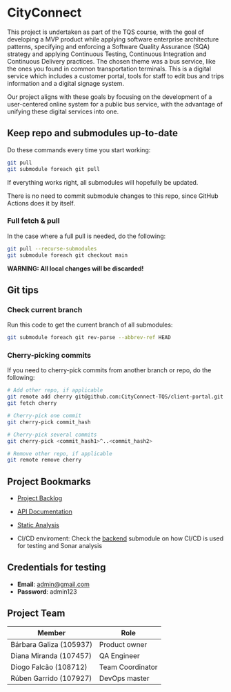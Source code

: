 # CityConnect

This project is undertaken as part of the TQS course, with the goal of developing a MVP product while applying software enterprise architecture patterns, specifying and enforcing a Software Quality Assurance (SQA) strategy and applying Continuous Testing, Continuous Integration and Continuous Delivery practices. The chosen theme was a bus service, like the ones you found in common transportation terminals. This is a digital service which includes a customer portal, tools for staff to edit bus and trips information and a digital signage system.

Our project aligns with these goals by focusing on the development of a user-centered online system for a public bus service, with the advantage of unifying these digital services into one.

## Keep repo and submodules up-to-date

Do these commands every time you start working:

```bash
git pull
git submodule foreach git pull
```

If everything works right, all submodules will hopefully be updated.

There is no need to commit submodule changes to this repo, since GitHub Actions does it by itself.

### Full fetch & pull

In the case where a full pull is needed, do the following:

```bash
git pull --recurse-submodules
git submodule foreach git checkout main
```

**WARNING: All local changes will be discarded!**

## Git tips

### Check current branch

Run this code to get the current branch of all submodules:

```bash
git submodule foreach git rev-parse --abbrev-ref HEAD
```

### Cherry-picking commits

If you need to cherry-pick commits from another branch or repo, do the following:

```bash
# Add other repo, if applicable
git remote add cherry git@github.com:CityConnect-TQS/client-portal.git
git fetch cherry

# Cherry-pick one commit
git cherry-pick commit_hash

# Cherry-pick several commits
git cherry-pick <commit_hash1>^..<commit_hash2>

# Remove other repo, if applicable
git remote remove cherry
```

## Project Bookmarks

- [Project Backlog](https://cityconnect-tqs.atlassian.net/jira/software/projects/CC/boards/1/backlog)
- [API Documentation](http://api.localhost/api/docs/swagger-ui/index.html)
- [Static Analysis](https://sonarcloud.io/project/overview?id=CityConnect-TQS_backend)

- CI/CD enviroment: Check the [backend](https://github.com/CityConnect-TQS/backend) submodule on how CI/CD is used for testing and Sonar analysis

## Credentials for testing

- <b>Email</b>: admin@gmail.com
- <b>Password</b>: admin123

## Project Team

| Member                  | Role             |
| ----------------------- | ---------------- |
| Bárbara Galiza (105937) | Product owner    |
| Diana Miranda (107457)  | QA Engineer      |
| Diogo Falcão (108712)   | Team Coordinator |
| Rúben Garrido (107927)  | DevOps master    |
